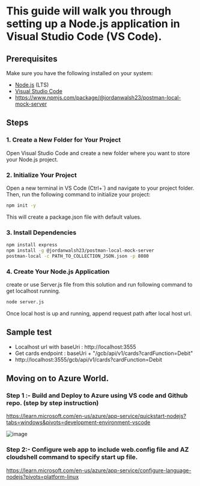

# This guide will walk you through setting up a Node.js application in Visual Studio Code (VS Code).

## Prerequisites

Make sure you have the following installed on your system:

- [Node.js](https://nodejs.org/) (LTS)
- [Visual Studio Code](https://code.visualstudio.com/)
- https://www.npmjs.com/package/@jordanwalsh23/postman-local-mock-server

## Steps

### 1. Create a New Folder for Your Project

Open Visual Studio Code and create a new folder where you want to store your Node.js project.

### 2. Initialize Your Project

Open a new terminal in VS Code (Ctrl+`) and navigate to your project folder. Then, run the following command to initialize your project:

```bash
npm init -y
```

This will create a package.json file with default values.

### 3. Install Dependencies

```bash
npm install express
npm install -g @jordanwalsh23/postman-local-mock-server
postman-local -c PATH_TO_COLLECTION_JSON.json -p 8080
```


### 4. Create Your Node.js Application
create or use Server.js file from this solution and run following command to get localhost running.

```bash
node server.js
```

Once local host is up and running, append request path after local host url.

## Sample test 
 - Localhost url with baseUri : http://localhost:3555
 - Get cards endpoint : baseUri + "/gcb/api/v1/cards?cardFunction=Debit"
 - http://localhost:3555/gcb/api/v1/cards?cardFunction=Debit




## Moving on to Azure World.

### Step 1 :- Build and Deploy to Azure using VS code and Github repo. (step by step instruction)
https://learn.microsoft.com/en-us/azure/app-service/quickstart-nodejs?tabs=windows&pivots=development-environment-vscode


![image](https://github.com/vimpat/postman_poc/assets/164297543/2539bada-0eac-4707-918f-cbc91c3d8f83)


### Step 2:- Configure web app to include web.config file and AZ cloudshell command to specify start up file.
https://learn.microsoft.com/en-us/azure/app-service/configure-language-nodejs?pivots=platform-linux

